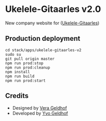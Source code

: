 # Ukelele-Gitaarles v2.0

New company website for ([Ukelele-Gitaarles](https://ukelele-gitaarles.nl))

## Production deployment

```
cd stack/apps/ukelele-gitaarles-v2
sudo su
git pull origin master
npm run prod:stop
npm run prod:cleanup
npm install
npm run build
npm run prod:start
```

## Credits

- Designed by [Vera Geldhof](https://github.com/VGeldhof)
- Developed by [Yvo Geldhof](https://github.com/yvog)
